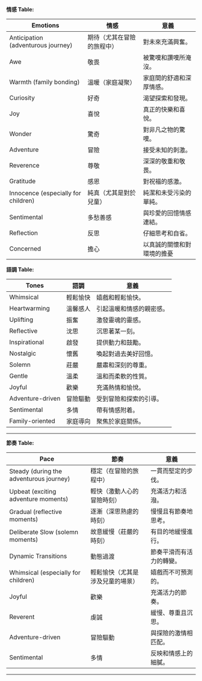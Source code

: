 **情感 Table:**

| **Emotions**                         | **情感**                   | **意義**                   |
| ------------------------------------ | -------------------------- | -------------------------- |
| Anticipation (adventurous journey)   | 期待（尤其在冒險的旅程中） | 對未來充滿興奮。           |
| Awe                                  | 敬畏                       | 被驚嘆和讚嘆所淹沒。       |
| Warmth (family bonding)              | 溫暖（家庭凝聚）           | 家庭間的舒適和深厚情感。   |
| Curiosity                            | 好奇                       | 渴望探索和發現。           |
| Joy                                  | 喜悅                       | 真正的快樂和喜悅。         |
| Wonder                               | 驚奇                       | 對非凡之物的驚嘆。         |
| Adventure                            | 冒險                       | 接受未知的刺激。           |
| Reverence                            | 尊敬                       | 深深的敬重和敬畏。         |
| Gratitude                            | 感恩                       | 對祝福的感激。             |
| Innocence (especially for  children) | 純真（尤其是對於兒童）     | 純潔和未受污染的單純。     |
| Sentimental                          | 多愁善感                   | 與珍愛的回憶情感連結。     |
| Reflection                           | 反思                       | 仔細思考和自省。           |
| Concerned                            | 擔心                       | 以真誠的關懷和對環境的擔憂 |

**語調 Table:**


| **Tones**        | **語調** | **意義**                 |
| ---------------- | -------- | ------------------------ |
| Whimsical        | 輕鬆愉快 | 嬉戲和輕鬆愉快。         |
| Heartwarming     | 溫馨感人 | 引起溫暖和情感的親密感。 |
| Uplifting        | 振奮     | 激發靈魂的靈感。         |
| Reflective       | 沈思     | 沉思著某一刻。           |
| Inspirational    | 啟發     | 提供動力和鼓勵。         |
| Nostalgic        | 懷舊     | 喚起對過去美好回憶。     |
| Solemn           | 莊嚴     | 嚴肅和深刻的尊重。       |
| Gentle           | 溫柔     | 溫和而柔軟的性質。       |
| Joyful           | 歡樂     | 充滿熱情和愉悅。         |
| Adventure-driven | 冒險驅動 | 受到冒險和探索的引導。   |
| Sentimental      | 多情     | 帶有情感附着。           |
| Family-oriented  | 家庭導向 | 聚焦於家庭關係。         |

---
**節奏 Table:**

| **Pace**                                | **節奏**                         | **意義**                 |
| --------------------------------------- | -------------------------------- | ------------------------ |
| Steady (during the adventurous journey) | 穩定（在冒險的旅程中）           | 一貫而堅定的步伐。       |
| Upbeat (exciting adventure moments)     | 輕快（激動人心的冒險時刻）       | 充滿活力和活潑。         |
| Gradual (reflective moments)            | 逐漸（深思熟慮的時刻）           | 慢慢且有節奏地思考。     |
| Deliberate Slow (solemn moments)        | 故意緩慢（莊嚴的時刻）           | 有目的地緩慢進行。       |
| Dynamic Transitions                     | 動態過渡                         | 節奏平滑而有活力的轉變。 |
| Whimsical (especially for children)     | 輕鬆愉快（尤其是涉及兒童的場景） | 嬉戲而不可預測的。       |
| Joyful                                  | 歡樂                             | 充滿活力的節奏。         |
| Reverent                                | 虔誠                             | 緩慢、尊重且沉思。       |
| Adventure-driven                        | 冒險驅動                         | 與探險的激情相匹配。     |
| Sentimental                             | 多情                             | 反映和情感上的細膩。     |

---
